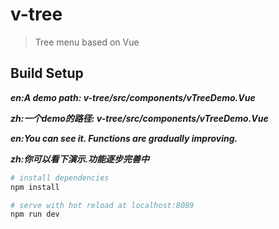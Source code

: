 # v-tree

> Tree menu based on Vue

## Build Setup
***en:A demo path: v-tree/src/components/vTreeDemo.Vue***

***zh:一个demo的路径: v-tree/src/components/vTreeDemo.Vue***

***en:You can see it. Functions are gradually improving.***

***zh:你可以看下演示.功能逐步完善中***
``` bash
# install dependencies
npm install

# serve with hot reload at localhost:8089
npm run dev
```
